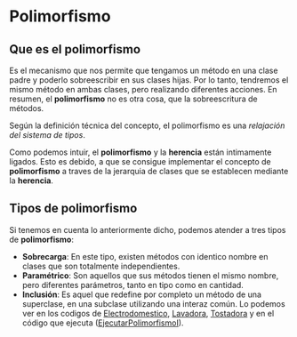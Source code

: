 # Polimorfismo

## Que es el polimorfismo

Es el mecanismo que nos permite que tengamos un método en una clase padre y poderlo sobreescribir en sus clases hijas. Por lo tanto, tendremos el mismo método en ambas clases, pero realizando diferentes acciones. En resumen, el **polimorfismo** no es otra cosa, que la sobreescritura de métodos.

Según la definición técnica del concepto, el polimorfismo es una *relajación del sistema de tipos*.

Como podemos intuir, el **polimorfismo** y la **herencia** están intimamente ligados. Esto es debido, a que se consigue implementar el concepto de **polimorfismo** a traves de la jerarquia de clases que se establecen mediante la **herencia**.

## Tipos de polimorfismo

Si tenemos en cuenta lo anteriormente dicho, podemos atender a tres tipos de **polimorfismo**:

 - **Sobrecarga**: En este tipo, existen métodos con identico nombre en clases que son totalmente independientes.
 - **Paramétrico**: Son aquellos que sus métodos tienen el mismo nombre, pero diferentes parámetros, tanto en tipo como en cantidad.
 - **Inclusión**: Es aquel que redefine por completo un método de una superclase, en una subclase utilizando una interaz común. Lo podemos ver en los codigos de [Electrodomestico](Electrodomestico.java), [Lavadora](Lavadora.java), [Tostadora](Tostadora.java) y en el código que ejecuta ([EjecutarPolimorfismoI](EjecutarPolimorfismoI.java)).